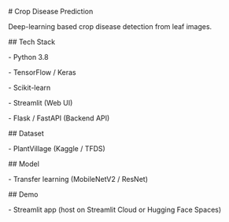 \# Crop Disease Prediction



Deep-learning based crop disease detection from leaf images.



\## Tech Stack

\- Python 3.8

\- TensorFlow / Keras

\- Scikit-learn

\- Streamlit (Web UI)

\- Flask / FastAPI (Backend API)



\## Dataset

\- PlantVillage (Kaggle / TFDS)



\## Model

\- Transfer learning (MobileNetV2 / ResNet)



\## Demo

\- Streamlit app (host on Streamlit Cloud or Hugging Face Spaces)




